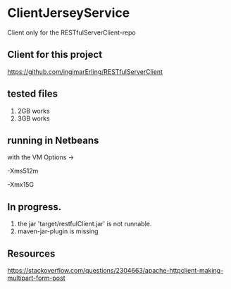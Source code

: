# ClientJerseyService
Client only for the RESTfulServerClient-repo

## Client for this project
https://github.com/ingimarErling/RESTfulServerClient

## tested files

1. 2GB works
2. 3GB works


## running in Netbeans

with the VM Options -> <p>
-Xms512m <p>
-Xmx15G <p>


## In progress.

1. the jar 'target/restfulClient.jar' is not runnable.
2. maven-jar-plugin is missing

## Resources

https://stackoverflow.com/questions/2304663/apache-httpclient-making-multipart-form-post